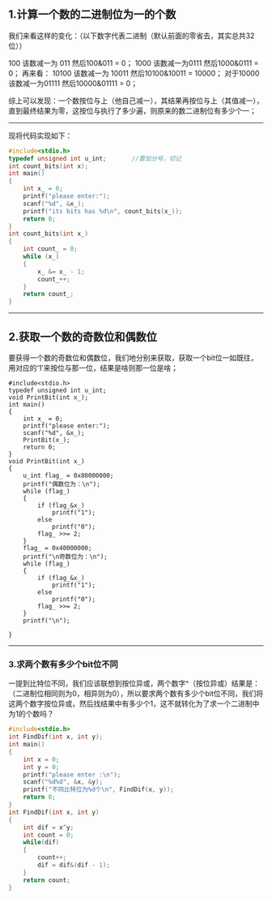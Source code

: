 ## 1.计算一个数的二进制位为一的个数

我们来看这样的变化：（以下数字代表二进制（默认前面的零省去，其实总共32位））

100       该数减一为 011   然后100&011 = 0；
1000     该数减一为0111  然后1000&0111 = 0；
再来看：
10100  该数减一为 10011  然后10100&10011 = 10000；
对于10000  该数减一为01111   然后10000&01111 = 0；

综上可以发现：一个数按位与上（他自己减一），其结果再按位与上（其值减一），直到最终结果为零，这按位与执行了多少遍，则原来的数二进制位有多少个一；

---

现将代码实现如下：

```c
#include<stdio.h>
typedef unsigned int u_int;       //要加分号，切记
int count_bits(int x);
int main()
{
	int x_ = 0;
	printf("please enter:");
	scanf("%d", &x_);
	printf("its bits has %d\n", count_bits(x_));
	return 0;
}
int count_bits(int x_)
{
	int count_ = 0;
	while (x_)
	{
		x_ &= x_ - 1;
		count_++;
	}
	return count_;
}
```

----

## 2.获取一个数的奇数位和偶数位

要获得一个数的奇数位和偶数位，我们地分别来获取，获取一个bit位一如既往，用对应的‘1’来按位与那一位，结果是啥则那一位是啥；

```
#include<stdio.h>
typedef unsigned int u_int;
void PrintBit(int x_);
int main()
{
	int x_ = 0;
	printf("please enter:");
	scanf("%d", &x_);
	PrintBit(x_);
	return 0;
}
void PrintBit(int x_)
{
	u_int flag_ = 0x80000000;
	printf("偶数位为：\n");
	while (flag_)
	{
		if (flag_&x_)
			printf("1");
		else
			printf("0");
		flag_ >>= 2;
	}
	flag_ = 0x40000000;
	printf("\n奇数位为：\n");
	while (flag_)
	{
		if (flag_&x_)
			printf("1");
		else
			printf("0");
		flag_ >>= 2;
	}
	printf("\n");

}
```

____

### 3.求两个数有多少个bit位不同

一提到比特位不同，我们应该联想到按位异或，两个数字^（按位异或）结果是：（二进制位相同则为0，相异则为0），所以要求两个数有多少个bit位不同，我们将这两个数字按位异或，然后找结果中有多少个1，这不就转化为了求一个二进制中为1的个数吗？

```c
#include<stdio.h>
int FindDif(int x, int y);
int main()
{
    int x = 0;
    int y = 0;
    printf("please enter :\n");
    scanf("%d%d", &x, &y);
    printf("不同比特位为%d个\n", FindDif(x, y));
    return 0;
}
int FindDif(int x, int y)
{
    int dif = x^y;
    int count = 0;
    while(dif)
    {
        count++;
        dif = dif&(dif - 1);
	}
    return count;
}
```

